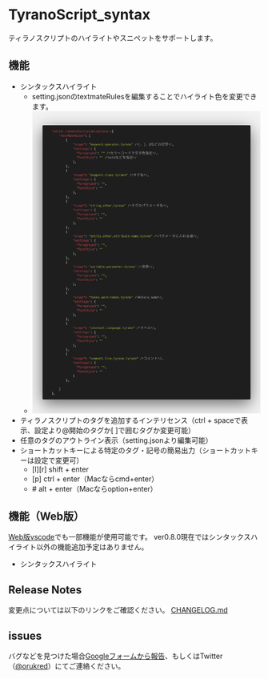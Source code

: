 # TyranoScript_syntax

ティラノスクリプトのハイライトやスニペットをサポートします。

## 機能

* シンタックスハイライト
  * setting.jsonのtextmateRulesを編集することでハイライト色を変更できます。
  * <img src="./readme_img/highlight.png" width=700>
* ティラノスクリプトのタグを追加するインテリセンス（ctrl + spaceで表示、設定より@開始のタグか[ ]で囲むタグか変更可能）
* 任意のタグのアウトライン表示（setting.jsonより編集可能）
* ショートカットキーによる特定のタグ・記号の簡易出力（ショートカットキーは設定で変更可）
  * [l][r] shift + enter
  * [p] ctrl + enter（Macならcmd+enter）
  * \#  alt + enter（Macならoption+enter）

## 機能（Web版）

[Web版vscode](https://vscode.dev/)でも一部機能が使用可能です。
ver0.8.0現在ではシンタックスハイライト以外の機能追加予定はありません。

* シンタックスハイライト

## Release Notes

変更点については以下のリンクをご確認ください。
[CHANGELOG.md](CHANGELOG.md)

## issues

バグなどを見つけた場合[Googleフォームから報告](https://docs.google.com/forms/d/e/1FAIpQLSfnh0HFcxWe3PfNEpLvZ1-_prC5OMZbYhmb-rS8Zk1VaiarBw/viewform)、もしくはTwitter（[@orukred](https://twitter.com/OrukRed)）にてご連絡ください。

